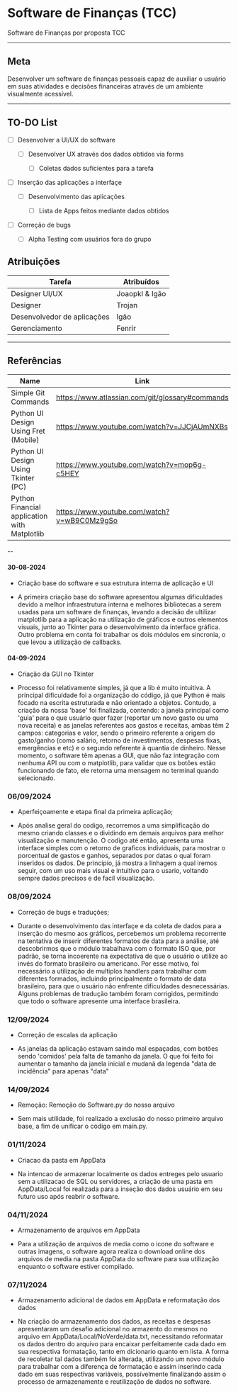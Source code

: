 # Software de Finanças (TCC)

Software de Finanças por proposta TCC

---

## Meta

Desenvolver um software de finanças pessoais capaz de auxiliar o usuário em suas atividades e decisões financeiras através de um ambiente visualmente acessível.

---

## TO-DO List

- [ ] Desenvolver a UI/UX do software

    - [ ] Desenvolver UX através dos dados obtidos via forms

        - [ ] Coletas dados suficientes para a tarefa

- [ ] Inserção das aplicações a interfaçe

    - [ ] Desenvolvimento das aplicações

        - [ ] Lista de Apps feitos mediante dados obtidos

- [ ] Correção de bugs

    - [ ] Alpha Testing com usuários fora do grupo

## Atribuições

| Tarefa | Atribuídos |
| ----------- | ----------- |
| Designer UI/UX | Joaopkl & Igão |
| Designer | Trojan |
| Desenvolvedor de aplicações | Igão |
| Gerenciamento | Fenrir |

---

## Referências 

| Name | Link |
| ----------- | ----------- |
| Simple Git Commands | https://www.atlassian.com/git/glossary#commands |
|Python UI Design Using Fret (Mobile) | https://www.youtube.com/watch?v=JJCjAUmNXBs |
| Python UI Design Using Tkinter (PC) | https://www.youtube.com/watch?v=mop6g-c5HEY |
| Python Financial application with Matplotlib | https://www.youtube.com/watch?v=wB9C0Mz9gSo |

--

#### 30-08-2024
- Criação base do software e sua estrutura interna de aplicação e UI

- A primeira criação base do software apresentou algumas dificuldades devido a melhor infraestrutura interna e melhores bibliotecas a serem usadas para um software de finanças, levando a decisão de ultilizar matplotlib para a aplicação na utilização de gráficos e outros elementos visuais, junto ao Tkinter para o desenvolvimento da interface gráfica. Outro problema em conta foi trabalhar os dois módulos em sincronia, o que levou a utilização de callbacks.


#### 04-09-2024
- Criação da GUI no Tkinter

- Processo foi relativamente simples, já que a lib é muito intuitiva. A principal dificuldade foi a organização do código, já que Python é mais focado na escrita estruturada e não orientado a objetos. Contudo, a criação da nossa 'base' foi finalizada, contendo: a janela principal como 'guia' para o que usuário quer fazer (reportar um novo gasto ou uma nova receita) e as janelas referentes aos gastos e receitas, ambas têm 2 campos: categorias e valor, sendo o primeiro referente a origem do gasto/ganho (como salário, retorno de investimentos, despesas fixas, emergências e etc) e o segundo referente à quantia de dinheiro. Nesse momento, o software têm apenas a GUI, que não faz integração com nenhuma API ou com o matplotlib, para validar que os botões estão funcionando de fato, ele retorna uma mensagem no terminal quando selecionado.

### 06/09/2024
- Aperfeiçoamente e etapa final da primeira aplicação;

- Após analise geral do codigo, recorremos a uma simplificação do mesmo criando classes e o dividindo em demais arquivos para melhor visualização e manutenção. O codigo até então, apresenta uma interface simples com o retorno de graficos individuais, para mostrar o porcentual de gastos e ganhos, separados por datas o qual foram inseridos os dados. De principio, já mostra a linhagem a qual iremos seguir, com um uso mais visual e intuitivo para o usario, voltando sempre dados precisos e de facil visualização. 
  
### 08/09/2024
- Correção de bugs e traduções;

- Durante o desenvolvimento das interfaçe e da coleta de dados para a inserção do mesmo aos gráficos, percebemos um problema recorrente na tentativa de inserir diferentes formatos de data para a análise, até descobrirmos que o módulo trabalhava com o formato ISO que, por padrão, se torna incoerente na expectativa de que o usuário o utilize ao invés do formato brasileiro ou americano. Por esse motivo, foi necessário a utilização de multiplos handlers para trabalhar com diferentes formados, incluindo principalmente o formato de data brasileiro, para que o usuário não enfrente dificuldades desnecessárias. Alguns problemas de tradução também foram corrigidos, permitindo que todo o software apresente uma interface brasileira.

### 12/09/2024
- Correção de escalas da aplicação

- As janelas da aplicação estavam saindo mal espaçadas, com botões sendo 'comidos' pela falta de tamanho da janela. O que foi feito foi aumentar o tamanho da janela inicial e mudanã da legenda "data de incidência" para apenas "data"

### 14/09/2024
- Remoção: Remoção do Software.py do nosso arquivo

- Sem mais utilidade, foi realizado a exclusão do nosso primeiro arquivo base, a fim de unificar o código em main.py.

### 01/11/2024
- Criacao da pasta em AppData

- Na intencao de armazenar localmente os dados entreges pelo usuario sem a utilizacao de SQL ou servidores, a criação de uma pasta em AppData/Local foi realizada para a inseção dos dados usuário em seu futuro uso após reabrir o software. 

### 04/11/2024
- Armazenamento de arquivos em AppData

- Para a utilização de arquivos de media como o icone do software e outras imagens, o software agora realiza o download online dos arquivos de media na pasta AppData do software para sua utilização enquanto o software estiver compilado.

### 07/11/2024
- Armazenamento adicional de dados em AppData e reformatação dos dados

- Na criação do armazenamento dos dados, as receitas e despesas apresentaram um desafio adicional no armazento do mesmos no arquivo em AppData/Local/NoVerde/data.txt, necessitando reformatar os dados dentro do arquivo para encaixar perfeitamente cada dado em sua respectiva formatação, tanto em dicionario quanto em lista. A forma de recoletar tal dados também foi alterada, utilizando um novo módulo para trabalhar com a diferença de formatação e assim inserindo cada dado em suas respectivas variáveis, possívelmente finalizando assim o processo de armazenamente e reutilização de dados no software.

